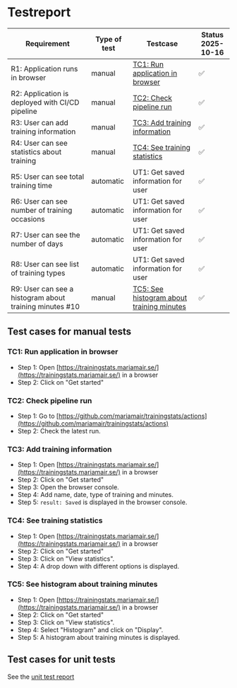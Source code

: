 # Testreport

| Requirement | Type of test | Testcase | Status <br>2025-10-16 |
| ----------- | ------------ | ---------- | ------ |
| R1: Application runs in browser | manual | [TC1: Run application in browser](#tc1-run-application-in-browser) | ✅ |
| R2: Application is deployed with CI/CD pipeline | manual | [TC2: Check pipeline run](#tc2-check-pipeline-run) | ✅ |
| R3: User can add training information | manual | [TC3: Add training information](#tc3-add-training-information) | ✅ |
| R4: User can see statistics about training | manual | [TC4: See training statistics](#tc4-see-training-statistics) | ✅ |
| R5: User can see total training time | automatic | UT1: Get saved information for user | ✅ |
| R6: User can see number of training occasions | automatic | UT1: Get saved information for user | ✅ |
| R7: User can see the number of days | automatic | UT1: Get saved information for user | ✅ |
| R8: User can see list of training types | automatic | UT1: Get saved information for user| ✅ |
| R9: User can see a histogram about training minutes #10 | manual | [TC5: See histogram about training minutes](#tc5-see-histogram-about-training-minutes) | ✅ |


## Test cases for manual tests

### TC1: Run application in browser
- Step 1: Open [https://trainingstats.mariamair.se/](https://trainingstats.mariamair.se/) in a browser
- Step 2: Click on "Get started"

### TC2: Check pipeline run
- Step 1: Go to [https://github.com/mariamair/trainingstats/actions](https://github.com/mariamair/trainingstats/actions) 
- Step 2: Check the latest run.

### TC3: Add training information
- Step 1: Open [https://trainingstats.mariamair.se/](https://trainingstats.mariamair.se/) in a browser
- Step 2: Click on "Get started"
- Step 3: Open the browser console. 
- Step 4: Add name, date, type of training and minutes.
- Step 5: `result: Saved` is displayed in the browser console.

### TC4: See training statistics
- Step 1: Open [https://trainingstats.mariamair.se/](https://trainingstats.mariamair.se/) in a browser
- Step 2: Click on "Get started"
- Step 3: Click on "View statistics". 
- Step 4: A drop down with different options is displayed.

### TC5: See histogram about training minutes
- Step 1: Open [https://trainingstats.mariamair.se/](https://trainingstats.mariamair.se/) in a browser
- Step 2: Click on "Get started"
- Step 3: Click on "View statistics". 
- Step 4: Select "Histogram" and click on "Display".
- Step 5: A histogram about training minutes is displayed.

## Test cases for unit tests
See the [unit test report](unitTestReport.md)